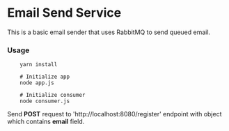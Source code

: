 # Email Send Service

This is a basic email sender that uses RabbitMQ to send queued email.

### Usage

<a name="usage"></a>

```shell
    yarn install

    # Initialize app
    node app.js

    # Initialize consumer
    node consumer.js
```

Send **POST** request to 'http://localhost:8080/register' endpoint with object which contains **email** field.
